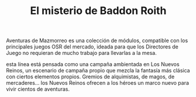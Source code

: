 ﻿---
title: El misterio de Baddon Roith
summary: La fortaleza de Baddon Roith quedó destruida años atrás por el ataque de la horda orca pero su subterráneo aún se mantiene casi intacto. Ahora, cientos de años después de aquello, Baddon Roith es el epicentro de una serie de misteriosos sucesos. ¿Qué se esconde entre las ruinas de la antigua fortaleza?
authors:
  - Héctor Prieto de la Calle
date:
type: post
categories:
- OSR
tags:
- OSR
- Dungeon
- Torre
minlevels: "3"
maxlevels: "5"
prices: 1 Euro
session: "2"
mincharacters: "4"
maxcharacters: "6"
eval:  No oficial
cover: "elmisteriodebaddonroith.jpg"
download:
moreinfo: "https://labibliotecadelcalamar.blogspot.com/2019/03/ya-la-venta-el-misterio-de-baddon-roith.html"
license: "OGL"
draft: false

---

Aventuras de Mazmorreo es una colección de módulos, compatible con los principales juegos OSR del mercado, ideada para que los Directores de Juego no requieran de mucho trabajo para llevarlas a la mesa.

esta línea está pensada como una campaña ambientada en Los Nuevos Reinos, un escenario de campaña propio que mezcla la fantasía más clásica con ciertos elementos propios. Gremios de alquimistas, de magos, de mercaderes... los Nuevos Reinos ofrecen a los héroes un marco nuevo para vivir cientos de aventuras.

